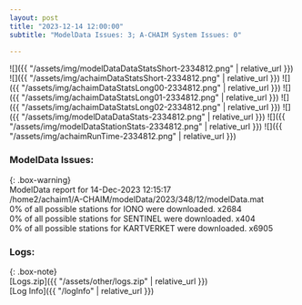 ```yaml
---
layout: post
title: "2023-12-14 12:00:00"
subtitle: "ModelData Issues: 3; A-CHAIM System Issues: 0"

---
```


![]({{ "/assets/img/modelDataDataStatsShort-2334812.png" | relative_url }})
![]({{ "/assets/img/achaimDataStatsShort-2334812.png" | relative_url }})
![]({{ "/assets/img/achaimDataStatsLong00-2334812.png" | relative_url }})
![]({{ "/assets/img/achaimDataStatsLong01-2334812.png" | relative_url }})
![]({{ "/assets/img/achaimDataStatsLong02-2334812.png" | relative_url }})
![]({{ "/assets/img/modelDataDataStats-2334812.png" | relative_url }})
![]({{ "/assets/img/modelDataStationStats-2334812.png" | relative_url }})
![]({{ "/assets/img/achaimRunTime-2334812.png" | relative_url }})


### ModelData Issues:  
  
{: .box-warning}  
 ModelData report for 14-Dec-2023 12:15:17   
 /home2/achaim1/A-CHAIM/modelData/2023/348/12/modelData.mat   
 0% of all possible stations for IONO were downloaded. x2684   
 0% of all possible stations for SENTINEL were downloaded. x404   
 0% of all possible stations for KARTVERKET were downloaded. x6905   
  


### Logs:  
  
{: .box-note}  
[Logs.zip]({{ "/assets/other/logs.zip" | relative_url }})  
[Log Info]({{ "/logInfo" | relative_url }})  
